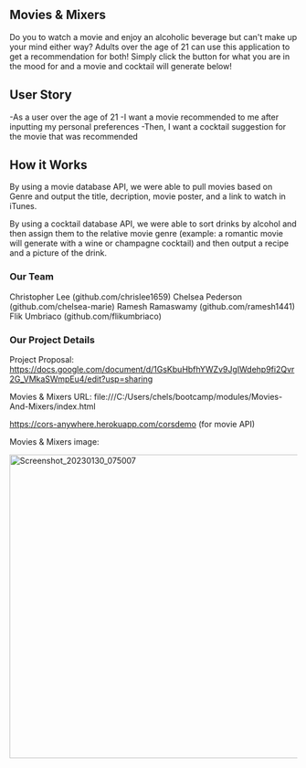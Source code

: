 ## Movies & Mixers

Do you to watch a movie and enjoy an alcoholic beverage but can't make up your mind either way? Adults over the age of 21 can use this application to get a recommendation for both! Simply click the button for what you are in the mood for and a movie and cocktail will generate below!

## User Story

-As a user over the age of 21
-I want a movie recommended to me after inputting my personal preferences
-Then, I want a cocktail suggestion for the movie that was recommended

## How it Works

By using a movie database API, we were able to pull movies based on Genre and output the title, decription, movie poster, and a link to watch in iTunes.

By using a cocktail database API, we were able to sort drinks by alcohol and then assign them to the relative movie genre (example: a romantic movie will generate with a wine or champagne cocktail) and then output a recipe and a picture of the drink.

### Our Team

Christopher Lee (github.com/chrislee1659)
Chelsea Pederson (github.com/chelsea-marie)
Ramesh Ramaswamy (github.com/ramesh1441)
Flik Umbriaco (github.com/flikumbriaco)

### Our Project Details

Project Proposal:
https://docs.google.com/document/d/1GsKbuHbfhYWZv9JgIWdehp9fi2Qvr2G_VMkaSWmpEu4/edit?usp=sharing

Movies & Mixers URL:
file:///C:/Users/chels/bootcamp/modules/Movies-And-Mixers/index.html

https://cors-anywhere.herokuapp.com/corsdemo (for movie API)

Movies & Mixers image:

<img width="532" alt="Screenshot_20230130_075007" src="https://user-images.githubusercontent.com/116038369/215639138-9c0c07d5-57d4-46e4-96ff-1ec61fd189f6.png">
